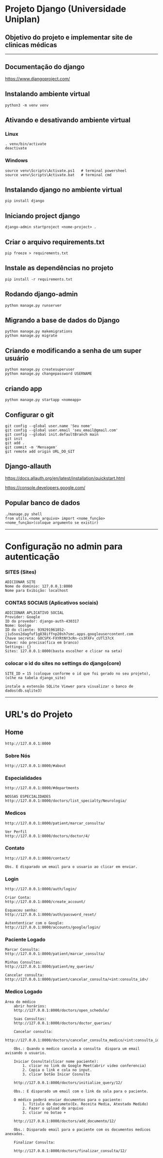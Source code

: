 # Projeto Django (Universidade Uniplan)
## Objetivo do projeto e implementar site de clinicas médicas

<hr>

## Documentação do django
https://www.djangoproject.com/

## Instalando ambiente virtual
    python3 -m venv venv

## Ativando e desativando ambiente virtual
### Linux
    . venv/bin/activate
    deactivate

### Windows
    source venv\Scripts\Activate.ps1   # terminal powersheel        
    source venv\Scripts\Activate.bat   # terminal cmd

## Instalando django no ambiente virtual
    pip install django

## Iniciando project django
    django-admin startproject <nome-project> .

## Criar o arquivo requirements.txt
    pip freeze > requirements.txt

## Instale as dependências no projeto
    pip install -r requirements.txt

## Rodando django-admin
    python manage.py runserver

## Migrando a base de dados do Django
    python manage.py makemigrations
    python manage.py migrate

## Criando e modificando a senha de um super usuário
    python manage.py createsuperuser
    python manage.py changepassword USERNAME

## criando app
    python manage.py startapp <nomeapp>

## Configurar o git
    git config --global user.name 'Seu nome'
    git config --global user.email 'seu_email@gmail.com'
    git config --global init.defaultBranch main
    git init
    git add .
    git commit -m 'Mensagem'
    git remote add origin URL_DO_GIT

## Django-allauth
https://docs.allauth.org/en/latest/installation/quickstart.html

https://console.developers.google.com/

## Popular banco de dados
    ./manage.py shell
    from utils.<nome_arquivo> import <nome_função>
    <nome_função>(coloque argumento se existir)

<hr>

# Configuração no admin para autenticação

### SITES (Sites)
    ADICIONAR SITE
    Nome do domínio: 127.0.0.1:8000
    Nome para Exibição: localhost

### CONTAS SOCIAIS (Aplicativos sociais)
    ADICIONAR APLICATIVO SOCIAL
    Provider: Google
    ID do provedor: django-auth-430317
    Nome: Goolge
    ID do cliente: 939291961852-j1u5sos2dagfuf1g838iffnp20sh7smc.apps.googleusercontent.com
    Chave secreta: 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
    Chave: não precisa(fica em branco)
    Settings: {}
    Sites: 127.0.0.1:8000(basta escolher e clicar na seta)

### colocar o id do sites no settings do django(core)
    SITE_ID = 15 (coloque conforme o id que foi gerado no seu projeto),(olhe na tabela django_site)

    instale a extensão SQLite Viewer para visualizar o banco de dados(db.sqlite3)

<hr>

# URL's do Projeto

## Home
    http://127.0.0.1:8000

### Sobre Nós
    http://127.0.0.1:8000/#about

### Especialidades
    http://127.0.0.1:8000/#departments

    NOSSAS ESPECIALIDADES
    http://127.0.0.1:8000/doctors/list_specialty/Neurologia/

### Medicos
    http://127.0.0.1:8000/patient/marcar_consulta/

    Ver Perfil
    http://127.0.0.1:8000/doctors/doctor/4/

### Contato
    http://127.0.0.1:8000/contact/

    Obs. E disparado um email para o usuario ao clicar em enviar.

### Login
    http://127.0.0.1:8000/auth/login/

    Criar Conta:
    http://127.0.0.1:8000/create_account/

    Esqueceu senha:
    http://127.0.0.1:8000/auth/password_reset/

    Autententicar com o Google:
    http://127.0.0.1:8000/accounts/google/login/

### Paciente Logado
    Marcar Consulta:
    http://127.0.0.1:8000/patient/marcar_consulta/

    Minhas Consultas:
    http://127.0.0.1:8000/patient/my_queries/

    Cancelar consulta:
    http://127.0.0.1:8000/patient/cancelar_consulta/<int:consulta_id>/

### Medico Logado
    Área do médico
        abrir horários:
        http://127.0.0.1:8000/doctors/open_schedule/

        Suas Consultas:
        http://127.0.0.1:8000/doctors/doctor_queries/

        Cancelar consulta:
        http://127.0.0.1:8000/doctors/cancelar_consulta_medico/<int:consulta_id>/

        Obs.: Quando o medico cancela a consulta  dispara um email avisando o usuario.

        Iniciar Cosnulta(clicar nome paciente):
            1. clicar no link do Google Meet(abrir video conferencia)
            2. Copia o link e cola no input.
            3. clicar botão Inicar Cosnulta 

        http://127.0.0.1:8000/doctors/initialize_query/12/

        Obs.: E disparado um email com o link da sala para o paciente.

        O médico poderá enviar documentos para o paciente:
            1. Titiulo do documeto(Ex. Receita Media, Atestado Medido)
            2. Fazer o upload do arquivo
            3. clicar no botao + 

        http://127.0.0.1:8000/doctors/add_documento/12/

        Obs.: Disparado email para o paciente com os documentos medicos anexados.

        Finalizar Consulta:

        http://127.0.0.1:8000/doctors/finalizar_consulta/12/



